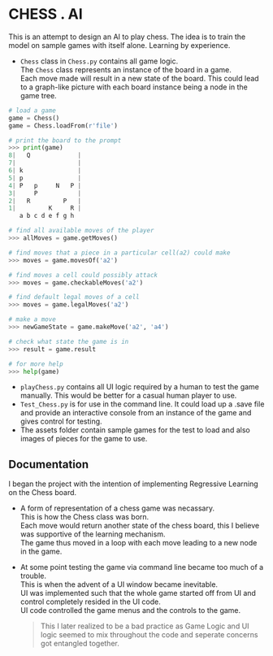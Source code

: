 # CHESS . AI

This is an attempt to design an AI to play chess.
The idea is to train the model on sample games with itself alone. Learning by experience.

* ```Chess``` class in ```Chess.py``` contains all game logic.  
The ```Chess``` class represents an instance of the board in a game.  
Each move made will result in a new state of the board. This could lead to a graph-like picture with each board instance being a node in the game tree.

```python
# load a game
game = Chess()
game = Chess.loadFrom(r'file')

# print the board to the prompt
>>> print(game)
8|   Q             |
7|                 |
6| k               |
5| p               |
4| P   p     N   P |
3|     P           |
2|   R         P   |
1|         K     R |
   a b c d e f g h

# find all available moves of the player
>>> allMoves = game.getMoves()

# find moves that a piece in a particular cell(a2) could make
>>> moves = game.movesOf('a2')

# find moves a cell could possibly attack
>>> moves = game.checkableMoves('a2')

# find default legal moves of a cell
>>> moves = game.legalMoves('a2')

# make a move
>>> newGameState = game.makeMove('a2', 'a4')

# check what state the game is in
>>> result = game.result

# for more help
>>> help(game)
```

* ```playChess.py``` contains all UI logic required by a human to test the game manually. This would be better for a casual human player to use.
* ```Test_Chess.py``` is for use in the command line. It could load up a .save file and provide an interactive console from an instance of the game and gives control for testing.
* The assets folder contain sample games for the test to load and also images of pieces for the game to use.

## Documentation

I began the project with the intention of implementing Regressive Learning on the Chess board.  

* A form of representation of a chess game was necassary.  
  This is how the Chess class was born.  
  Each move would return another state of the chess board, this I believe was supportive of the learning mechanism.  
  The game thus moved in a loop with each move leading to a new node in the game.
* At some point testing the game via command line became too much of a trouble.  
  This is when the advent of a UI window became inevitable.  
  UI was implemented such that the whole game started off from UI and control completely resided in the UI code.  
  UI code controlled the game menus and the controls to the game.

  > This I later realized to be a bad practice as Game Logic and UI logic seemed to mix throughout the code and seperate concerns got entangled together.  
